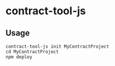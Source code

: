 # contract-tool-js

## Usage

```
contract-tool-js init MyContractProject
cd MyContractProject
npm deploy
```